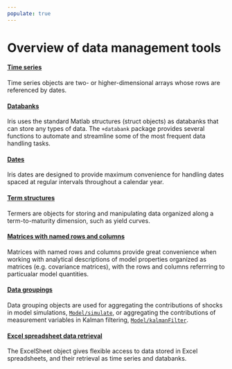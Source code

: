 ```yaml
---
populate: true
---
```


# Overview of data management tools


#### [Time series](@Series/index.md)

Time series objects are two- or higher-dimensional arrays whose rows are
referenced by dates.


#### [Databanks](+databank/index.md)

Iris uses the standard Matlab structures (struct objects) as databanks
that can store any types of data.  The `+databank` package provides several
functions to automate and streamline some of the most frequent data
handling tasks.


#### [Dates](@Dater/index.md)

Iris dates are designed to provide maximum convenience for handling dates spaced
at regular intervals throughout a calendar year.


#### [Term structures](@Termer/index.md)

Termers are objects for storing and manipulating data organized along a
term-to-maturity dimension, such as yield curves.


#### [Matrices with named rows and columns](@NamedMatrix/index.md)

Matrices with named rows and columns provide great convenience when working
with analytical descriptions of model properties organized as matrices
(e.g. covariance matrices), with the rows and columns referrring to
particualar model quantities.


#### [Data groupings](@Grouping/index.md)

Data grouping objects are used for aggregating the contributions of shocks
in model simulations,
[`Model/simulate`](../../StructuralModeling/@Model/simulate.md), or
aggregating the contributions of measurement variables in Kalman filtering,
[`Model/kalmanFilter`](../../StructuralModeling/@Model/kalmanFilter.md).


#### [Excel spreadsheet data retrieval](@ExcelSheet/index.md)

The ExcelSheet object gives flexible access to data stored in Excel
spreadsheets, and their retrieval as time series and databanks.



